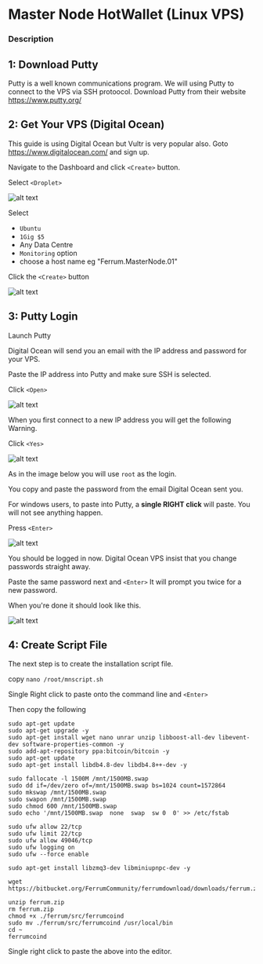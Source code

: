 # Master Node HotWallet (Linux VPS)

### Description

## 1:  Download Putty

  Putty is a well known communications program.  We will using Putty to connect to the VPS via SSH protoocol.
  Download Putty from their website https://www.putty.org/
  
## 2:  Get Your VPS (Digital Ocean)

  This guide is using Digital Ocean but Vultr is very popular also.
  Goto https://www.digitalocean.com/ and sign up.
  
  Navigate to the Dashboard and click `<Create>` button.
  
  Select `<Droplet>`
  
  ![alt text](https://github.com/FerrumCommunity/Ferrum-Guides/blob/master/Hot_Wallet_Linux%20VPS/DO-1.PNG)
  
  Select 
  
   * `Ubuntu` 
   * `1Gig $5`
   *  Any Data Centre
   * `Monitoring` option
   * choose a host name eg "Ferrum.MasterNode.01"
  
  Click the `<Create>` button
  
    
  ![alt text](https://github.com/FerrumCommunity/Ferrum-Guides/blob/master/Hot_Wallet_Linux%20VPS/DO-2.PNG)
            
  
## 3:  Putty Login

  Launch Putty
  
  Digital Ocean will send you an email with the IP address and password for your VPS.
  
  Paste the IP address into Putty and make sure SSH is selected.
  
  Click `<Open>`
  
  
  ![alt text](https://github.com/FerrumCommunity/Ferrum-Guides/blob/master/Hot_Wallet_Linux%20VPS/DO-3.PNG)
  
  
  When you first connect to a new IP address you will get the following Warning.
  
  Click `<Yes>`
  
  
  ![alt text](https://github.com/FerrumCommunity/Ferrum-Guides/blob/master/Hot_Wallet_Linux%20VPS/DO-4.PNG)
  

  As in the image below you will use `root` as the login.
  
  You copy and paste the password from the email Digital Ocean sent you.
  
  For windows users, to paste into Putty, a **single RIGHT click** will paste.  You will not see anything happen.
  
  Press `<Enter>` 


  ![alt text](https://github.com/FerrumCommunity/Ferrum-Guides/blob/master/Hot_Wallet_Linux%20VPS/DO-6.PNG)
  

  You should be logged in now.  Digital Ocean VPS insist that you change passwords straight away.
  
  Paste the same password next and `<Enter>` It will prompt you twice for a new password.
  
  When you're done it should look like this.
  
  
  ![alt text](https://github.com/FerrumCommunity/Ferrum-Guides/blob/master/Hot_Wallet_Linux%20VPS/DO-8.PNG)
  
  
  ## 4:   Create Script File
  
  The next step is to create the installation script file.
  
  copy `nano /root/mnscript.sh`
  
  Single Right click to paste onto the command line and `<Enter>`
  
  Then copy the following
  
  ```
  sudo apt-get update
sudo apt-get upgrade -y
sudo apt-get install wget nano unrar unzip libboost-all-dev libevent-dev software-properties-common -y
sudo add-apt-repository ppa:bitcoin/bitcoin -y
sudo apt-get update
sudo apt-get install libdb4.8-dev libdb4.8++-dev -y

sudo fallocate -l 1500M /mnt/1500MB.swap
sudo dd if=/dev/zero of=/mnt/1500MB.swap bs=1024 count=1572864
sudo mkswap /mnt/1500MB.swap
sudo swapon /mnt/1500MB.swap
sudo chmod 600 /mnt/1500MB.swap
sudo echo '/mnt/1500MB.swap  none  swap  sw 0  0' >> /etc/fstab

sudo ufw allow 22/tcp
sudo ufw limit 22/tcp
sudo ufw allow 49046/tcp
sudo ufw logging on
sudo ufw --force enable

sudo apt-get install libzmq3-dev libminiupnpc-dev -y

wget https://bitbucket.org/FerrumCommunity/ferrumdownload/downloads/ferrum.zip

unzip ferrum.zip
rm ferrum.zip
chmod +x ./ferrum/src/ferrumcoind
sudo mv ./ferrum/src/ferrumcoind /usr/local/bin
cd ~
ferrumcoind
  ```
  
  Single right click to paste the above into the editor.
  
  
  
  
